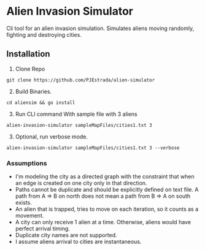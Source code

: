 # Alien Invasion Simulator

Cli tool for an alien invasion simulation. Simulates aliens moving randomly, fighting
and destroying cities.

## Installation

1. Clone Repo

```
git clone https://github.com/PJEstrada/alien-simulator
```

2. Build Binaries.

```
cd aliensim && go install
```


3. Run CLI command With sample file with 3 aliens

```
alien-invasion-simulator sampleMapFiles/cities1.txt 3 
```


3. Optional, run verbose mode.

```
alien-invasion-simulator sampleMapFiles/cities1.txt 3 --verbose
```

### Assumptions

* I'm modeling the city as a directed graph with the constraint that
  when an edge is created on one city only in that direction. 
* Paths cannot be duplicate and should be explicitly defined
  on text file. A path from A => B on north does not mean a path from B => A on
  south exists.
* An alien that is trapped, tries to move on each iteration, so it counts as a movement.
* A city can only receive 1 alien at a time. Otherwise, aliens would have perfect arrival timing.
* Duplicate city names are not supported.
* I assume aliens arrival to cities are instantaneous.
